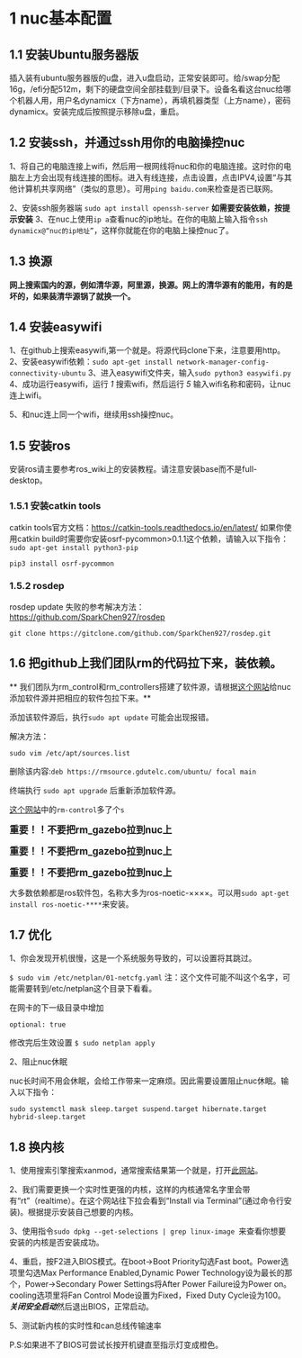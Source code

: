 # 1 nuc基本配置

## 1.1 安装Ubuntu服务器版

插入装有ubuntu服务器版的u盘，进入u盘启动，正常安装即可。给/swap分配16g，/efi分配512m，剩下的硬盘空间全部挂载到/目录下。设备名看这台nuc给哪个机器人用，用户名dynamicx（下方name），再填机器类型（上方name），密码dynamicx。安装完成后按照提示移除u盘，重启。

## 1.2 安装ssh，并通过ssh用你的电脑操控nuc

1、将自己的电脑连接上wifi，然后用一根网线将nuc和你的电脑连接。这时你的电脑左上方会出现有线连接的图标。进入有线连接，点击设置，点击IPV4,设置“与其他计算机共享网络”（类似的意思）。可用`ping baidu.com`来检查是否已联网。 

2、安装ssh服务器端
`sudo apt install openssh-server`
**如需要安装依赖，按提示安装**
3、在nuc上使用`ip a`查看nuc的ip地址。在你的电脑上输入指令`ssh dynamicx@“nuc的ip地址”`，这样你就能在你的电脑上操控nuc了。

## 1.3 换源

**网上搜索国内的源，例如清华源，阿里源，换源。网上的清华源有的能用，有的是坏的，如果装清华源锅了就换一个。**

## 1.4 安装easywifi

1、在github上搜索easywifi,第一个就是。将源代码clone下来，注意要用http。
2、安装easywifi依赖：`sudo apt-get install network-manager-config-connectivity-ubuntu`
3、进入easywifi文件夹，输入`sudo python3 easywifi.py`
4、成功运行easywifi，运行  *1*<!--Scan for networks-->  搜索wifi，然后运行  *5*<!--Setup new network-->  输入wifi名称和密码，让nuc连上wifi。

5、和nuc连上同一个wifi，继续用ssh操控nuc。

## 1.5 安装ros

安装ros请主要参考ros_wiki上的安装教程。请注意安装base而不是full-desktop。

### 1.5.1 安装catkin tools

catkin tools官方文档：https://catkin-tools.readthedocs.io/en/latest/
如果你使用catkin build时需要你安装osrf-pycommon>0.1.1这个依赖，请输入以下指令：
`sudo apt-get install python3-pip`

`pip3 install osrf-pycommon`

### 1.5.2 rosdep

rosdep update 失败的参考解决方法：https://github.com/SparkChen927/rosdep

`git clone https://gitclone.com/github.com/SparkChen927/rosdep.git`

## 1.6 把github上我们团队rm的代码拉下来，装依赖。

**
我们团队为rm_control和rm_controllers搭建了软件源，请根据[这个网站](https://rm-control-docs.netlify.app/quick_start/rm_source)给nuc添加软件源并把相应的软件包拉下来。**

添加该软件源后，执行`sudo apt update` 可能会出现报错。

解决方法：

`sudo vim /etc/apt/sources.list`

删除该内容:`deb https://rmsource.gdutelc.com/ubuntu/ focal main`

终端执行 `sudo apt upgrade` 后重新添加软件源。

[这个网站](https://rm-control-docs.netlify.app/quick_start/rm_source)中的`rm-control`多了个`s`

<big>**重要！！不要把rm_gazebo拉到nuc上**</big>

<big>**重要！！不要把rm_gazebo拉到nuc上**</big>

<big>**重要！！不要把rm_gazebo拉到nuc上**</big>

大多数依赖都是ros软件包，名称大多为ros-noetic-××××。可以用`sudo apt-get install ros-noetic-****`来安装。

## 1.7 优化

1、你会发现开机很慢，这是一个系统服务导致的，可以设置将其跳过。

`$ sudo vim /etc/netplan/01-netcfg.yaml`
注：这个文件可能不叫这个名字，可能需要转到/etc/netplan这个目录下看看。

在网卡的下一级目录中增加

`optional: true`

修改完后生效设置
`$ sudo netplan apply`

2、阻止nuc休眠

nuc长时间不用会休眠，会给工作带来一定麻烦。因此需要设置阻止nuc休眠。输入以下指令：

`sudo systemctl mask sleep.target suspend.target hibernate.target hybrid-sleep.target`

## 1.8 换内核

1、使用搜索引擎搜索xanmod，通常搜索结果第一个就是，打开[此网站](https://xanmod.org)。

2、我们需要更换一个实时性更强的内核，这样的内核通常名字里会带有“rt”（realtime）。在这个网站往下拉会看到“Install via Terminal”(通过命令行安装)。根据提示安装自己想要的内核。

3、使用指令`sudo dpkg --get-selections | grep linux-image `来查看你想要安装的内核是否安装成功。

4、重启，按F2进入BIOS模式。在boot->Boot Priority勾选Fast boot。Power选项里勾选Max Performance Enabled,Dynamic Power
Technology设为最长的那个，Power->Secondary Power Settings将After Power Failure设为Power on。cooling选项里将Fan Control
Mode设置为Fixed，Fixed Duty Cycle设为100。***关闭安全启动***然后退出BIOS，正常启动。

5、测试新内核的实时性和can总线传输速率

P.S:如果进不了BIOS可尝试长按开机键直至指示灯变成橙色。
